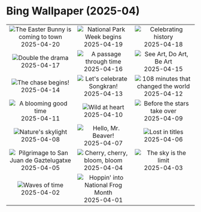 # Bing Wallpaper (2025-04)

|  |  |  |
|:---:|:---:|:---:|
| ![](https://www.bing.com/th?id=OHR.BunnyLove_EN-US2535495337_400x240.jpg "The Easter Bunny is coming to town") 2025-04-20 | ![](https://www.bing.com/th?id=OHR.ZionValley_EN-US2520458606_400x240.jpg "National Park Week begins") 2025-04-19 | ![](https://www.bing.com/th?id=OHR.GoremeTurkey_EN-US1897945450_400x240.jpg "Celebrating history") 2025-04-18 |
| ![](https://www.bing.com/th?id=OHR.EcuadorBird_EN-US1037921621_400x240.jpg "Double the drama") 2025-04-17 | ![](https://www.bing.com/th?id=OHR.KachinaBridge_EN-US1000475196_400x240.jpg "A passage through time") 2025-04-16 | ![](https://www.bing.com/th?id=OHR.BeachArt_EN-US0911239616_400x240.jpg "See Art, Do Art, Be Art") 2025-04-15 |
| ![](https://www.bing.com/th?id=OHR.SpottedDolphins_EN-US0872892049_400x240.jpg "The chase begins!") 2025-04-14 | ![](https://www.bing.com/th?id=OHR.ThailandPagodas_EN-US8039751329_400x240.jpg "Let's celebrate Songkran!") 2025-04-13 | ![](https://www.bing.com/th?id=OHR.SpaceFlight_EN-US8143075629_400x240.jpg "108 minutes that changed the world") 2025-04-12 |
| ![](https://www.bing.com/th?id=OHR.TulipsWindmill_EN-US8114977846_400x240.jpg "A blooming good time") 2025-04-11 | ![](https://www.bing.com/th?id=OHR.LittleFoxes_EN-US8078019606_400x240.jpg "Wild at heart") 2025-04-10 | ![](https://www.bing.com/th?id=OHR.BlueNaxos_EN-US8006377229_400x240.jpg "Before the stars take over") 2025-04-09 |
| ![](https://www.bing.com/th?id=OHR.LagoaPortugal_EN-US2211601955_400x240.jpg "Nature's skylight") 2025-04-08 | ![](https://www.bing.com/th?id=OHR.BeaverDay_EN-US0006495238_400x240.jpg "Hello, Mr. Beaver!") 2025-04-07 | ![](https://www.bing.com/th?id=OHR.PeabodyBaltimore_EN-US7933142212_400x240.jpg "Lost in titles") 2025-04-06 |
| ![](https://www.bing.com/th?id=OHR.GaztelugatxeSunset_EN-US9011894832_400x240.jpg "Pilgrimage to San Juan de Gaztelugatxe") 2025-04-05 | ![](https://www.bing.com/th?id=OHR.CherryBlossomDC_EN-US7897872936_400x240.jpg "Cherry, cherry, bloom, bloom") 2025-04-04 | ![](https://www.bing.com/th?id=OHR.SaguaroRainbow_EN-US0296037572_400x240.jpg "The sky is the limit") 2025-04-03 |
| ![](https://www.bing.com/th?id=OHR.UtahBadlands_EN-US3082813561_400x240.jpg "Waves of time") 2025-04-02 | ![](https://www.bing.com/th?id=OHR.TicanFrog_EN-US3006346741_400x240.jpg "Hoppin' into National Frog Month") 2025-04-01 |  |
